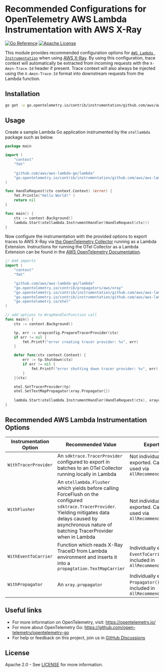 # Recommended Configurations for OpenTelemetry AWS Lambda Instrumentation with AWS X-Ray

[![Go Reference][goref-image]][goref-url]
[![Apache License][license-image]][license-url]

This module provides recommended configuration options for [`AWS Lambda Instrumentation`](https://github.com/open-telemetry/opentelemetry-go-contrib/tree/main/instrumentation/github.com/aws/aws-lambda-go/otellambda) when using [AWS X-Ray](https://aws.amazon.com/xray/). By using this configuration, trace context will automatically be extracted from incoming requests with the `X-Amzn-Trace-Id` header if present. Trace context will also always be injected using the `X-Amzn-Trace-Id` format into downstream requests from the Lambda function.

## Installation

```bash
go get -u go.opentelemetry.io/contrib/instrumentation/github.com/aws/aws-lambda-go/otellambda/xrayconfig
```

## Usage

Create a sample Lambda Go application instrumented by the `otellambda` package such as below.

```go
package main

import (
	"context"
	"fmt"
	
	"github.com/aws/aws-lambda-go/lambda"
	"go.opentelemetry.io/contrib/instrumentation/github.com/aws/aws-lambda-go/otellambda"
)

func HandleRequest(ctx context.Context) (error) {
	fmt.Println("Hello World!" )
	return nil
}

func main() {
	ctx := context.Background()
	lambda.Start(otellambda.InstrumentHandler(HandleRequest(ctx)))
}
```

Now configure the instrumentation with the provided options to export traces to AWS X-Ray via [the OpenTelemetry Collector](https://github.com/open-telemetry/opentelemetry-collector) running as a Lambda Extension. Instructions for running the OTel Collector as a Lambda Extension can be found in the [AWS OpenTelemetry Documentation](https://aws-otel.github.io/docs/getting-started/lambda).

```go
// Add imports
import (
    "context"
    "fmt"

    "github.com/aws/aws-lambda-go/lambda"
    "go.opentelemetry.io/contrib/propagators/aws/xray"
    "go.opentelemetry.io/contrib/instrumentation/github.com/aws/aws-lambda-go/otellambda"
    "go.opentelemetry.io/contrib/instrumentation/github.com/aws/aws-lambda-go/otellambda/xrayconfig"
    "go.opentelemetry.io/otel"
)

// add options to WrapHandlerFunction call
func main() {
    ctx := context.Background()

    tp, err := xrayconfig.PrepareTracerProvider(ctx)
    if err != nil {
        fmt.Printf("error creating tracer provider: %v", err)
    }

    defer func(ctx context.Context) {
        err := tp.Shutdown(ctx)
        if err != nil {
            fmt.Printf("error shutting down tracer provider: %v", err)
        }
    }(ctx)

    otel.SetTracerProvider(tp)
    otel.SetTextMapPropagator(xray.Propagator{})
    
    lambda.Start(otellambda.InstrumentHandler(HandleRequest(ctx), xrayconfig.AllRecommendedOptions(tp)...))
}
```
## Recommended AWS Lambda Instrumentation Options

| Instrumentation Option | Recommended Value | Exported As |
| --- | --- | --- |
| `WithTracerProvider` | An `sdktrace.TracerProvider` configured to export in batches to an OTel Collector running locally in Lambda | Not individually exported. Can only be used via `AllRecommendedOptions()`
| `WithFlusher` | An `otellambda.Flusher` which yields before calling ForceFlush on the configured `sdktrace.TracerProvider`. Yielding mitigates data delays caused by asynchronous nature of batching TracerProvider when in Lambda | Not individually exported. Can only be used via `AllRecommendedOptions()`
| `WithEventToCarrier` | Function which reads X-Ray TraceID from Lambda environment and inserts it into a `propagtation.TextMapCarrier` | Individually exported as `EventToCarrier()`, also included in `AllRecommendedOptions()`
| `WithPropagator` | An `xray.propagator` | Individually exported as `Propagator()`, also included in `AllRecommendedOptions()`


## Useful links

- For more information on OpenTelemetry, visit: <https://opentelemetry.io/>
- For more about OpenTelemetry Go: <https://github.com/open-telemetry/opentelemetry-go>
- For help or feedback on this project, join us in [GitHub Discussions][discussions-url]


## License

Apache 2.0 - See [LICENSE][license-url] for more information.

[license-url]: https://github.com/open-telemetry/opentelemetry-go-contrib/blob/main/LICENSE
[license-image]: https://img.shields.io/badge/license-Apache_2.0-green.svg?style=flat
[goref-image]: https://pkg.go.dev/badge/go.opentelemetry.io/contrib/instrumentation/github.com/aws/aws-lambda-go/otellambda/xrayconfig.svg
[goref-url]: https://pkg.go.dev/go.opentelemetry.io/contrib/instrumentation/github.com/aws/aws-lambda-go/otellambda/xrayconfig
[discussions-url]: https://github.com/open-telemetry/opentelemetry-go/discussions
